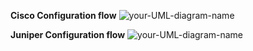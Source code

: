 **Cisco Configuration flow**
![your-UML-diagram-name](http://www.plantuml.com/plantuml/proxy?cache=no&src=https://raw.githubusercontent.com/maciej-czajkowski/generic-network-configuration/main/project/docs/flowCisco.iuml)

**Juniper Configuration flow**
![your-UML-diagram-name](http://www.plantuml.com/plantuml/proxy?cache=no&src=https://raw.githubusercontent.com/maciej-czajkowski/generic-network-configuration/main/project/docs/flowJuniper.iuml)

